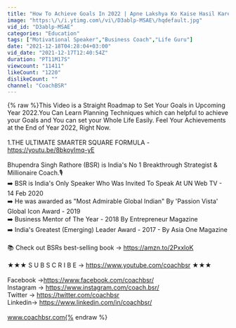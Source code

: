 ```yaml
---
title: "How To Achieve Goals In 2022 | Apne Lakshya Ko Kaise Hasil Kare | @CoachBSR"
image: "https:\/\/i.ytimg.com\/vi\/D3ablp-MSAE\/hqdefault.jpg"
vid_id: "D3ablp-MSAE"
categories: "Education"
tags: ["Motivational Speaker","Business Coach","Life Guru"]
date: "2021-12-18T04:28:04+03:00"
vid_date: "2021-12-17T12:40:54Z"
duration: "PT11M17S"
viewcount: "11411"
likeCount: "1220"
dislikeCount: ""
channel: "CoachBSR"
---
```

{% raw %}This Video is a Straight Roadmap to Set Your Goals in Upcoming Year 2022.You Can Learn Planning Techniques which can helpful to achieve your Goals and You can set your Whole Life Easily. Feel Your Achievements at the End of Year 2022, Right Now.<br /><br />1.THE ULTIMATE SMARTER SQUARE FORMULA  - <a rel="nofollow" target="blank" href="https://youtu.be/8bkoyImq-yE">https://youtu.be/8bkoyImq-yE</a><br /><br />Bhupendra Singh Rathore (BSR) is India's No 1 Breakthrough Strategist &amp; Millionaire Coach.🎙<br />➡️ BSR is India's Only Speaker Who Was Invited To Speak At UN Web TV - 14 Feb 2020  <br />➡️ He was awarded as &quot;Most Admirable Global Indian&quot; By 'Passion Vista' Global Icon Award - 2019<br />➡️ Business Mentor of The Year - 2018 By Entrepreneur Magazine<br />➡️ ​India's Greatest (Emerging) Leader Award - 2017 - By Asia One Magazine<br /><br />📚 Check out BSRs best-selling book → <a rel="nofollow" target="blank" href="https://amzn.to/2PxxloK">https://amzn.to/2PxxloK</a><br /><br />★★★ S U B S C R I B E → <a rel="nofollow" target="blank" href="https://www.youtube.com/coachbsr">https://www.youtube.com/coachbsr</a> ★★★<br /><br />Facebook →<a rel="nofollow" target="blank" href="https://www.facebook.com/coachbsr/">https://www.facebook.com/coachbsr/</a>  <br />Instagram → <a rel="nofollow" target="blank" href="https://www.instagram.com/coach.bsr/">https://www.instagram.com/coach.bsr/</a><br />Twitter → <a rel="nofollow" target="blank" href="https://twitter.com/coachbsr">https://twitter.com/coachbsr</a><br />Linkedin→ <a rel="nofollow" target="blank" href="https://www.linkedin.com/in/coachbsr/">https://www.linkedin.com/in/coachbsr/</a><br /> <br />www.coachbsr.com{% endraw %}
